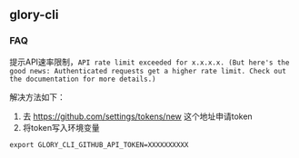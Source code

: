 ## glory-cli

### FAQ

提示API速率限制，`API rate limit exceeded for x.x.x.x. (But here's the good news: Authenticated requests get a higher rate limit. Check out the documentation for more details.)`

解决方法如下：
1. 去 https://github.com/settings/tokens/new 这个地址申请token
2. 将token写入环境变量
  
```
export GLORY_CLI_GITHUB_API_TOKEN=XXXXXXXXXX
```


